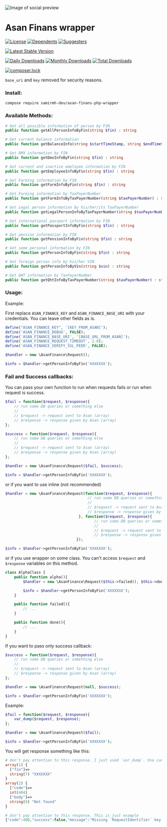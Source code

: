 ![Image of social preview](https://user-images.githubusercontent.com/54883542/89041200-07d0e400-d356-11ea-9176-bf70a748d7f6.png)

# Asan Finans wrapper

[![License](https://poser.pugx.org/samirmh-dev/asan-finans-php-wrapper/license)](//packagist.org/packages/samirmh-dev/asan-finans-php-wrapper) [![Dependents](https://poser.pugx.org/samirmh-dev/asan-finans-php-wrapper/dependents)](//packagist.org/packages/samirmh-dev/asan-finans-php-wrapper) [![Suggesters](https://poser.pugx.org/samirmh-dev/asan-finans-php-wrapper/suggesters)](//packagist.org/packages/samirmh-dev/asan-finans-php-wrapper)

[![Latest Stable Version](https://poser.pugx.org/samirmh-dev/asan-finans-php-wrapper/v)](//packagist.org/packages/samirmh-dev/asan-finans-php-wrapper)

[![Daily Downloads](https://poser.pugx.org/samirmh-dev/asan-finans-php-wrapper/d/daily)](//packagist.org/packages/samirmh-dev/asan-finans-php-wrapper)
[![Monthly Downloads](https://poser.pugx.org/samirmh-dev/asan-finans-php-wrapper/d/monthly)](//packagist.org/packages/samirmh-dev/asan-finans-php-wrapper)
[![Total Downloads](https://poser.pugx.org/samirmh-dev/asan-finans-php-wrapper/downloads)](//packagist.org/packages/samirmh-dev/asan-finans-php-wrapper)

[![composer.lock](https://poser.pugx.org/samirmh-dev/asan-finans-php-wrapper/composerlock)](//packagist.org/packages/samirmh-dev/asan-finans-php-wrapper)

`base_uri` and `key` removed for security reasons.

### Install:
`compose require samirmh-dev/asan-finans-php-wrapper` 

### Available Methods:

````php
# Get all possible information of person by FIN
public function getAllPersonInfoByFin(string $fin) : string

# Get current balance information
public function getBalanceInfo(string $startTimeStamp, string $endTimeStamp) : string

# Get DMX information by FIN
public function getDmxInfoByFin(string $fin) : string

# Get current and inactive employee information by FIN
public function getEmployeeInfoByFin(string $fin) : string

# Get Farming information by FIN
public function getFarmInfoByFin(string $fin) : string

# Get Farming information by TaxPayerNumber
public function getFarmInfoByTaxPayerNumber(string $taxPayerNumber) : string

# Get Legal person information by his/her/its TaxPayerNumber
public function getLegalPersonInfoByTaxPayerNumber(string $taxPayerNumber) : string

# Get international passport information by FIN
public function getPassportInfoByFin(string $fin) : string

# Get pension information by FIN
public function getPensionInfoByFin(string $fin) : string

# Get some personal information by FIN
public function getPersonInfoByFin(string $fin) : string

# Get foreign person info by his/her VIN
public function getPersonInfoByVin(string $vin) : string

# Get QHT information by TaxPayerNumber
public function getQhtInfoByTaxPayerNumber(string $taxPayerNumber) : string
````

### Usage:

Example:

First replace `ASAN_FINANCE_KEY` and `ASAN_FINANCE_BASE_URI` with your credentials. You can leave other fields as is.

````php
define("ASAN_FINANCE_KEY", '[KEY_FROM_ASAN]');
define('ASAN_FINANCE_DEBUG', FALSE);
define('ASAN_FINANCE_BASE_URI', '[BASE_URL_FROM_ASAN]');
define('ASAN_FINANCE_REQUEST_TIMEOUT', 2.0);
define('ASAN_FINANCE_VERIFY_SSL_PEER', FALSE);

$handler = new \AsanFinance\Request();

$info = $handler->getPersonInfoByFin('XXXXXXX');
````

### Fail and Success callbacks:

You can pass your own function to run when requests fails or run when request is success.

````php
$fail = function($request, $response){
    // run some DB queries or something else
    //
    // $request -> request sent to Asan (array)
    // $response -> response given by Asan (array)
};

$success = function($request, $response){
    // run some DB queries or something else
    //
    // $request -> request sent to Asan (array)
    // $response -> response given by Asan (array)
};

$handler = new \AsanFinance\Request($fail, $success);

$info = $handler->getPersonInfoByFin('XXXXXXX');
````

or if you want to use inline (not recommended)

````php
$handler = new \AsanFinance\Request(function($request, $response){
                                     // run some DB queries or something else
                                     //
                                     // $request -> request sent to Asan (array)
                                     // $response -> response given by Asan (array)
                                 }, function($request, $response){
                                        // run some DB queries or something else
                                        //
                                        // $request -> request sent to Asan (array)
                                        // $response -> response given by Asan (array)
                                });

$info = $handler->getPersonInfoByFin('XXXXXXX');
````

or if you use wrapper on some class. You can't access `$request` and `$response` variables on this method.

````php
class AlphaClass {
    public function alpha(){
        $handler = new \AsanFinance\Request($this->failed(), $this->done());

        $info = $handler->getPersonInfoByFin('XXXXXXX');
    }

    public function failed(){
        // ...
    }

    public function done(){
        // ...
    }
}
````

If you want to pass only success callback:

````php
$success = function($request, $response){
    // run some DB queries or something else
    //
    // $request -> request sent to Asan (array)
    // $response -> response given by Asan (array)
};

$handler = new \AsanFinance\Request(null, $success);

$info = $handler->getPersonInfoByFin('XXXXXXX');
````

Example:

````php
$fail = function($request, $response){
    var_dump($request, $response);
};

$handler = new \AsanFinance\Request($fail);

$info = $handler->getPersonInfoByFin('XXXXXXX');
````

You will get response something like this:

````php
# don't pay attention to this response. I just used `var_dump`. Use can use any operation you want.
array(1) {
  ["fin"]=>
  string(7) "XXXXXXX"
}
array(2) {
  ["code"]=>
  int(404)
  ["body"]=>
  string(9) "Not found"
}

# don't pay attention to this response. This is just example
{"code":400,"success":false,"message":"Missing `RequestIdentifier` key on response"}
````